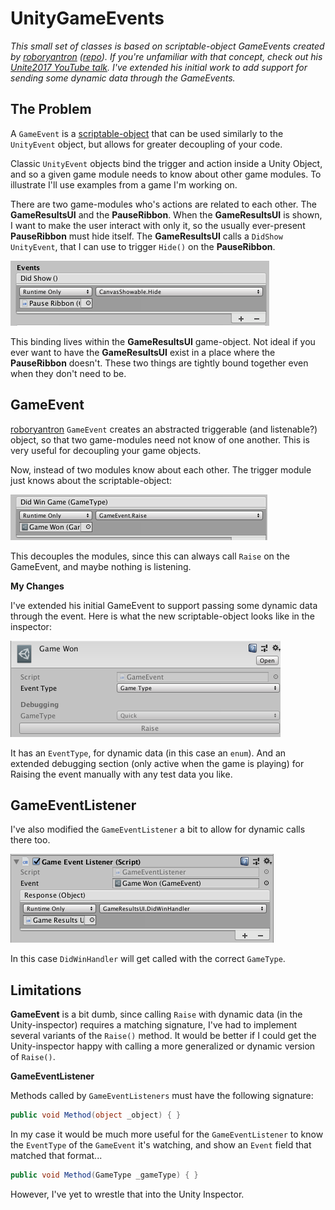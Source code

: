 # UnityGameEvents

_This small set of classes is based on scriptable-object GameEvents created by [roboryantron](https://github.com/roboryantron) ([repo](https://github.com/roboryantron/Unite2017)). If you're unfamiliar with that concept, check out his [Unite2017 YouTube talk](https://www.youtube.com/watch?v=raQ3iHhE_Kk). I've extended his initial work to add support for sending some dynamic data through the GameEvents._

## The Problem

A `GameEvent` is a [scriptable-object](https://unity3d.com/learn/tutorials/modules/beginner/live-training-archive/scriptable-objects) that can be used similarly to the `UnityEvent` object, but allows for greater decoupling of your code.

Classic `UnityEvent` objects bind the trigger and action inside a Unity Object, and so a given game module needs to know about other game modules. To illustrate I'll use examples from a game I'm working on.

There are two game-modules who's actions are related to each other. The **GameResultsUI** and the **PauseRibbon**. When the **GameResultsUI** is shown, I want to make the user interact with only it, so the usually ever-present **PauseRibbon** must hide itself. The **GameResultsUI** calls a `DidShow` `UnityEvent`, that I can use to trigger `Hide()` on the **PauseRibbon**.

![classic-event](/readme-imgs/classic-event.png)

This binding lives within the **GameResultsUI** game-object. Not ideal if you ever want to have the **GameResultsUI** exist in a place where the **PauseRibbon** doesn't. These two things are tightly bound together even when they don't need to be.

## GameEvent

[roboryantron](https://github.com/roboryantron) `GameEvent` creates an abstracted triggerable (and listenable?) object, so that two game-modules need not know of one another. This is very useful for decoupling your game objects.

Now, instead of two modules know about each other. The trigger module just knows about the scriptable-object:

![GameEvent](/readme-imgs/GameEvent.png)

This decouples the modules, since this can always call `Raise` on the GameEvent, and maybe nothing is listening.

**My Changes**

I've extended his initial GameEvent to support passing some dynamic data through the event. Here is what the new scriptable-object looks like in the inspector:

![Game Won](/readme-imgs/GameWon.png)

It has an `EventType`, for dynamic data (in this case an `enum`). And an extended debugging section (only active when the game is playing) for Raising the event manually with any test data you like.

## GameEventListener

I've also modified the `GameEventListener` a bit to allow for dynamic calls there too.

![GameEventListener](/readme-imgs/GameEventListener.png)

In this case `DidWinHandler` will get called with the correct `GameType`.

## Limitations

**GameEvent** is a bit dumb, since calling `Raise` with dynamic data (in the Unity-inspector) requires a matching signature, I've had to implement several variants of the `Raise()` method. It would be better if I could get the Unity-inspector happy with calling a more generalized or dynamic version of `Raise()`.

**GameEventListener**

Methods called by `GameEventListeners` must have the following signature:

```csharp
public void Method(object _object) { }
```

In my case it would be much more useful for the `GameEventListener` to know the `EventType` of the `GameEvent` it's watching, and show an `Event` field that matched that format...

```csharp
public void Method(GameType _gameType) { }
```

However, I've yet to wrestle that into the Unity Inspector.
